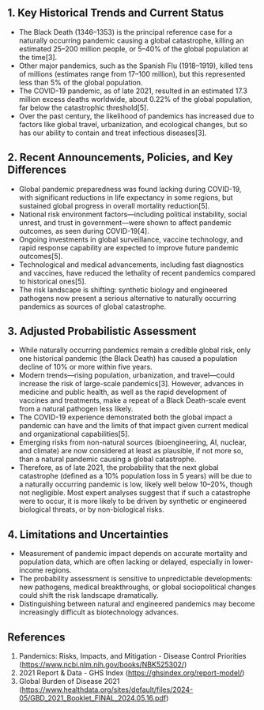 ## 1. Key Historical Trends and Current Status

- The Black Death (1346–1353) is the principal reference case for a naturally occurring pandemic causing a global catastrophe, killing an estimated 25–200 million people, or 5–40% of the global population at the time[3].
- Other major pandemics, such as the Spanish Flu (1918–1919), killed tens of millions (estimates range from 17–100 million), but this represented less than 5% of the global population.
- The COVID-19 pandemic, as of late 2021, resulted in an estimated 17.3 million excess deaths worldwide, about 0.22% of the global population, far below the catastrophic threshold[5].
- Over the past century, the likelihood of pandemics has increased due to factors like global travel, urbanization, and ecological changes, but so has our ability to contain and treat infectious diseases[3].

## 2. Recent Announcements, Policies, and Key Differences

- Global pandemic preparedness was found lacking during COVID-19, with significant reductions in life expectancy in some regions, but sustained global progress in overall mortality reduction[5].
- National risk environment factors—including political instability, social unrest, and trust in government—were shown to affect pandemic outcomes, as seen during COVID-19[4].
- Ongoing investments in global surveillance, vaccine technology, and rapid response capability are expected to improve future pandemic outcomes[5].
- Technological and medical advancements, including fast diagnostics and vaccines, have reduced the lethality of recent pandemics compared to historical ones[5].
- The risk landscape is shifting: synthetic biology and engineered pathogens now present a serious alternative to naturally occurring pandemics as sources of global catastrophe.

## 3. Adjusted Probabilistic Assessment

- While naturally occurring pandemics remain a credible global risk, only one historical pandemic (the Black Death) has caused a population decline of 10% or more within five years.
- Modern trends—rising population, urbanization, and travel—could increase the risk of large-scale pandemics[3]. However, advances in medicine and public health, as well as the rapid development of vaccines and treatments, make a repeat of a Black Death-scale event from a natural pathogen less likely.
- The COVID-19 experience demonstrated both the global impact a pandemic can have and the limits of that impact given current medical and organizational capabilities[5].
- Emerging risks from non-natural sources (bioengineering, AI, nuclear, and climate) are now considered at least as plausible, if not more so, than a natural pandemic causing a global catastrophe.
- Therefore, as of late 2021, the probability that the next global catastrophe (defined as a 10% population loss in 5 years) will be due to a naturally occurring pandemic is low, likely well below 10–20%, though not negligible. Most expert analyses suggest that if such a catastrophe were to occur, it is more likely to be driven by synthetic or engineered biological threats, or by non-biological risks.

## 4. Limitations and Uncertainties

- Measurement of pandemic impact depends on accurate mortality and population data, which are often lacking or delayed, especially in lower-income regions.
- The probability assessment is sensitive to unpredictable developments: new pathogens, medical breakthroughs, or global sociopolitical changes could shift the risk landscape dramatically.
- Distinguishing between natural and engineered pandemics may become increasingly difficult as biotechnology advances.

## References

1. Pandemics: Risks, Impacts, and Mitigation - Disease Control Priorities (https://www.ncbi.nlm.nih.gov/books/NBK525302/)
2. 2021 Report & Data - GHS Index (https://ghsindex.org/report-model/)
3. Global Burden of Disease 2021 (https://www.healthdata.org/sites/default/files/2024-05/GBD_2021_Booklet_FINAL_2024.05.16.pdf)